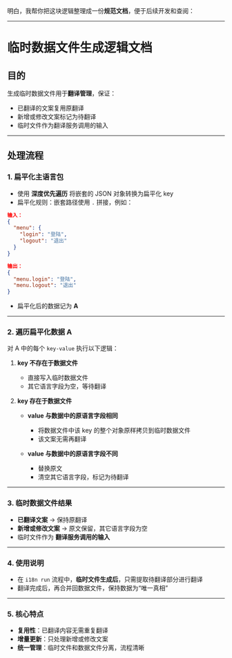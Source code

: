 明白，我帮你把这块逻辑整理成一份**规范文档**，便于后续开发和查阅：

---

# 临时数据文件生成逻辑文档

## 目的

生成临时数据文件用于**翻译管理**，保证：

- 已翻译的文案复用原翻译
- 新增或修改文案标记为待翻译
- 临时文件作为翻译服务调用的输入

---

## 处理流程

### 1. 扁平化主语言包

- 使用 **深度优先遍历** 将嵌套的 JSON 对象转换为扁平化 key
- 扁平化规则：嵌套路径使用 `.` 拼接，例如：

```json
输入：
{
  "menu": {
    "login": "登陆",
    "logout": "退出"
  }
}

输出：
{
  "menu.login": "登陆",
  "menu.logout": "退出"
}
```

- 扁平化后的数据记为 **A**

---

### 2. 遍历扁平化数据 A

对 A 中的每个 `key-value` 执行以下逻辑：

1. **key 不存在于数据文件**
   - 直接写入临时数据文件
   - 其它语言字段为空，等待翻译

2. **key 存在于数据文件**
   - **value 与数据中的原语言字段相同**
     - 将数据文件中该 key 的整个对象原样拷贝到临时数据文件
     - 该文案无需再翻译

   - **value 与数据中的原语言字段不同**
     - 替换原文
     - 清空其它语言字段，标记为待翻译

---

### 3. 临时数据文件结果

- **已翻译文案** → 保持原翻译
- **新增或修改文案** → 原文保留，其它语言字段为空
- 临时文件作为 **翻译服务调用的输入**

---

### 4. 使用说明

- 在 `i18n run` 流程中，**临时文件生成后**，只需提取待翻译部分进行翻译
- 翻译完成后，再合并回数据文件，保持数据为“唯一真相”

---

### 5. 核心特点

- **复用性**：已翻译内容无需重复翻译
- **增量更新**：只处理新增或修改文案
- **统一管理**：临时文件和数据文件分离，流程清晰
